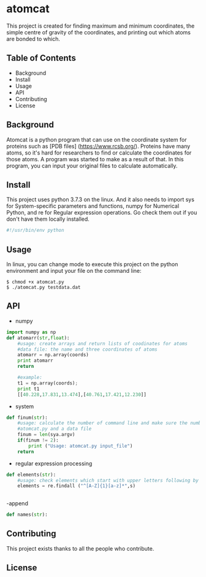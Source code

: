 # atomcat
This project is created for finding maximum and minimum coordinates, the simple centre of gravity of the coordinates, and printing out which atoms are bonded to which.
## Table of Contents

- Background
- Install
- Usage
- API
- Contributing
- License

## Background

Atomcat is a python program that can use on the coordinate system for proteins such as [PDB files] (https://www.rcsb.org/). Proteins have many atoms, so it's hard for researchers to find or calculate the coordinates for those atoms. A program was started to make as a result of that. In this program, you can input your original files to calculate automatically. 

## Install

This project uses python 3.7.3 on the linux. And it also needs to import sys for System-specific parameters and functions, numpy for Numerical Python, and re for Regular expression operations. Go check them out if you don't have them locally installed.

```python
#!/usr/bin/env python
```

## Usage

In linux, you can change mode to execute this project on the python environment and input your file on the command line:

```
$ chmod +x atomcat.py
$ ./atomcat.py testdata.dat
```

## API

- numpy

```python
import numpy as np
def atomarr(str,float):
    #usage: create arrays and return lists of coodinates for atoms
    #data file: the name and three coordinates of atoms
    atomarr = np.array(coords) 
    print atomarr
    return

    #example: 
    t1 = np.array(coords);
    print t1
    [[40.228,17.831,13.474],[40.761,17.421,12.230]]
```

- system

```python
def finum(str):
    #usage: calculate the number of command line and make sure the number of arguments is two
    #atomcat.py and a data file
    finum = len(sya.argv)
    if(finum != 2):
        print ("Usage: atomcat.py input_file")
    return
```

- regular expression processing
```python
def elements(str):
    #usage: check elements which start with upper letters following by 0 or more letters and then return the list ele containing all matches
    elements = re.findall ("^[A-Z]{1}[a-z]*",s)
    
```

-append

```python
def names(str):
```
    
## Contributing

This project exists thanks to all the people who contribute.

## License

